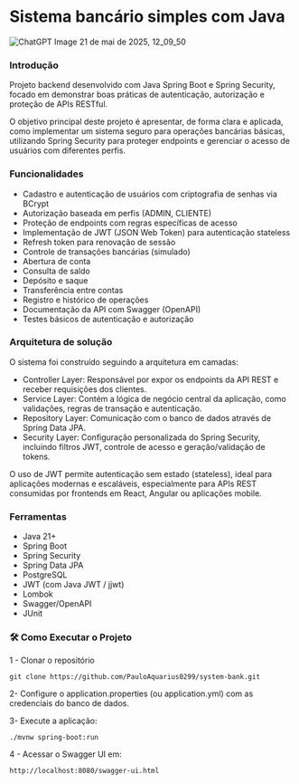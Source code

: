 # Sistema bancário simples com Java 
![ChatGPT Image 21 de mai  de 2025, 12_09_50](https://github.com/user-attachments/assets/c3028304-6d55-4521-be52-00eef9b357c4)

### Introdução 
Projeto backend desenvolvido com Java Spring Boot e Spring Security, focado em demonstrar boas práticas de autenticação, autorização e proteção de APIs RESTful. 

O objetivo principal deste projeto é apresentar, de forma clara e aplicada, como implementar um sistema seguro para operações bancárias básicas, utilizando Spring Security para proteger endpoints e gerenciar o acesso de usuários com diferentes perfis.

### Funcionalidades
* Cadastro e autenticação de usuários com criptografia de senhas via BCrypt
* Autorização baseada em perfis (ADMIN, CLIENTE)
* Proteção de endpoints com regras específicas de acesso
* Implementação de JWT (JSON Web Token) para autenticação stateless
* Refresh token para renovação de sessão
* Controle de transações bancárias (simulado)
* Abertura de conta
* Consulta de saldo
* Depósito e saque
* Transferência entre contas
* Registro e histórico de operações
* Documentação da API com Swagger (OpenAPI)
* Testes básicos de autenticação e autorização
### Arquitetura de solução 
O sistema foi construído seguindo a arquitetura em camadas:

* Controller Layer: Responsável por expor os endpoints da API REST e receber requisições dos clientes.
* Service Layer: Contém a lógica de negócio central da aplicação, como validações, regras de transação e autenticação.
* Repository Layer: Comunicação com o banco de dados através de Spring Data JPA.
* Security Layer: Configuração personalizada do Spring Security, incluindo filtros JWT, controle de acesso e geração/validação de tokens.

O uso de JWT permite autenticação sem estado (stateless), ideal para aplicações modernas e escaláveis, especialmente para APIs REST consumidas por frontends em React, Angular ou aplicações mobile.
### Ferramentas
* Java 21+
* Spring Boot
* Spring Security
* Spring Data JPA
* PostgreSQL
* JWT (com Java JWT / jjwt)
* Lombok
* Swagger/OpenAPI
* JUnit
### 🛠️ Como Executar o Projeto
1 - Clonar o repositório
```
git clone https://github.com/PauloAquarius0299/system-bank.git
```
2- Configure o application.properties (ou application.yml) com as credenciais do banco de dados.

3- Execute a aplicação:
```
./mvnw spring-boot:run
```
4 - Acessar o Swagger UI em:
```
http://localhost:8080/swagger-ui.html
```
